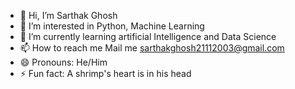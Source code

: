 - 👋 Hi, I’m Sarthak Ghosh
- 👀 I’m interested in Python, Machine Learning
- 🌱 I’m currently learning artificial Intelligence and Data Science
- 📫 How to reach me Mail me sarthakghosh21112003@gmail.com
- 😄 Pronouns: He/Him
- ⚡ Fun fact: A shrimp's heart is in his head

<!---
sarthakghosh21/sarthakghosh21 is a ✨ special ✨ repository because its `README.md` (this file) appears on your GitHub profile.
You can click the Preview link to take a look at your changes.
--->
